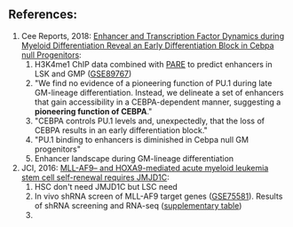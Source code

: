 References:
-----------

1. Cee Reports, 2018: [Enhancer and Transcription Factor Dynamics during Myeloid Differentiation Reveal an Early Differentiation Block in Cebpa null Progenitors](https://www.sciencedirect.com/science/article/pii/S2211124718307459?via%3Dihub#sec4.7):
    1. H3K4me1 ChIP data combined with [PARE](https://spundhir.github.io/PARE/) to predict enhancers in LSK and GMP ([GSE89767](https://www.ncbi.nlm.nih.gov/geo/query/acc.cgi?acc=GSE89767))
    2. "We find no evidence of a pioneering function of PU.1 during late GM-lineage differentiation. Instead, we delineate a set of enhancers that gain accessibility in a CEBPA-dependent manner, suggesting a **pioneering function of CEBPA**."
    3. "CEBPA controls PU.1 levels and, unexpectedly, that the loss of CEBPA results in an early differentiation block."
    4. "PU.1 binding to enhancers is diminished in Cebpa null GM progenitors"
    5. Enhancer landscape during GM-lineage differentiation
2. JCI, 2016: [MLL-AF9– and HOXA9-mediated acute myeloid leukemia stem cell self-renewal requires JMJD1C](https://www.ncbi.nlm.nih.gov/pmc/articles/PMC4767347/):
    1. HSC don't need JMJD1C but LSC need
    2. In vivo shRNA screen of MLL-AF9 target genes ([GSE75581](https://www.ncbi.nlm.nih.gov/geo/query/acc.cgi?acc=GSE75581)). Results of shRNA screening and RNA-seq ([supplementary table](https://www.ncbi.nlm.nih.gov/pmc/articles/PMC4767347/bin/JCI82978.sd.pdf))
    3. 
